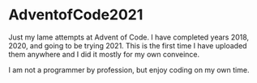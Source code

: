 # AdventofCode2021

Just my lame attempts at Advent of Code. I have completed years 2018, 2020, and going to be trying 2021. This is the first time I have uploaded them anywhere and I did it mostly for my own conveince.

I am not a programmer by profession, but enjoy coding on my own time.

